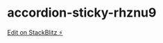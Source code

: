 # accordion-sticky-rhznu9

[Edit on StackBlitz ⚡️](https://stackblitz.com/edit/accordion-sticky-rhznu9)